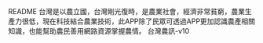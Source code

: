 README
台灣是以農立國，台灣剛光復時，是農業社會，經濟非常貧窮，農業生產力很低，現在科技結合農業技術，此APP除了民眾可透過APP更加認識農產相關知識，也能幫助農民善用網路資源掌握農情。
台灣農訊-v10
